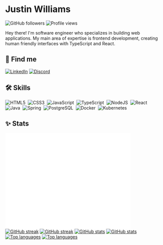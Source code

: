 # Justin Williams

![GitHub followers](https://img.shields.io/github/followers/nerdstep?logo=github&style=for-the-badge)
![Profile views](https://komarev.com/ghpvc/?username=nerdstep&style=for-the-badge&colorA=black)

Hey there! I'm software engineer who specializes in building web applications. My main area of expertise is frontend development, creating human friendly interfaces with TypeScript and React.

## 👋 Find me

<!--https://github.com/Envoy-VC/awesome-badges-->
[![LinkedIn](https://img.shields.io/badge/LinkedIn-0077B5?style=for-the-badge&logo=linkedin&logoColor=white)](https://www.linkedin.com/in/jwilliams42)
[![Discord](https://img.shields.io/badge/Discord-7289DA?style=for-the-badge&logo=discord&logoColor=white)](https://discord.com/users/965966106688913458)
<!--https://dev.to/nerdstep-->

## 🛠️ Skills

<!--![HTML5](https://img.shields.io/badge/HTML-239120?style=for-the-badge&logo=html5&logoColor=white)-->

<div>
  <img src="https://cdn.jsdelivr.net/gh/devicons/devicon/icons/html5/html5-original-wordmark.svg" title="HTML5" alt="HTML5" width="64" height="64"/>&nbsp;
  <img src="https://cdn.jsdelivr.net/gh/devicons/devicon/icons/css3/css3-plain-wordmark.svg" title="CSS3" alt="CSS3" width="64" height="64"/>&nbsp;
  <img src="https://cdn.jsdelivr.net/gh/devicons/devicon/icons/javascript/javascript-original.svg" title="JavaScript" alt="JavaScript" width="64" height="64" />&nbsp;
  <img src="https://cdn.jsdelivr.net/gh/devicons/devicon/icons/typescript/typescript-original.svg" title="TypeScript" alt="TypeScript" width="64" height="64" />&nbsp;
  <img src="https://cdn.jsdelivr.net/gh/devicons/devicon/icons/nodejs/nodejs-original.svg" title="NodeJS" alt="NodeJS" width="64" height="64" />&nbsp;
  <img src="https://cdn.jsdelivr.net/gh/devicons/devicon/icons/react/react-original-wordmark.svg" title="React" alt="React" width="64" height="64 "/>&nbsp;
  <img src="https://cdn.jsdelivr.net/gh/devicons/devicon/icons/java/java-original-wordmark.svg" title="Java" alt="Java" width="64" height="64" />&nbsp;
  <img src="https://cdn.jsdelivr.net/gh/devicons/devicon/icons/spring/spring-original-wordmark.svg" title="Spring" alt="Spring" width="64" height="64" />&nbsp;
  <img src="https://cdn.jsdelivr.net/gh/devicons/devicon/icons/postgresql/postgresql-original-wordmark.svg" title="PostgreSQL" alt="PostgreSQL" width="64" height="64" />&nbsp;
  <img src="https://cdn.jsdelivr.net/gh/devicons/devicon/icons/docker/docker-original-wordmark.svg" title="Docker" alt="Docker" width="64" height="64" />&nbsp;
  <img src="https://cdn.jsdelivr.net/gh/devicons/devicon/icons/kubernetes/kubernetes-plain-wordmark.svg" title="Kubernetes" alt="Kubernetes" width="64" height="64" />
</div>

## ✨ Stats

<div>
  <picture>
    <img align="center" src="/github-metrics.svg" alt="Metrics" width="400">
  </picture>
  <!-- streak | dark mode -->
  <a href="https://git.io/streak-stats#gh-dark-mode-only" target="_blank"><img src="https://streak-stats.demolab.com?user=nerdstep&theme=tokyonight&date_format=%5BY.%5Dn.j&hide_border=true&border_radius=0&background=0e1117" alt="GitHub streak" /></a>
  <!-- streak | light mode -->
  <a href="https://git.io/streak-stats#gh-light-mode-only" target="_blank"><img src="https://streak-stats.demolab.com?user=nerdstep&theme=graywhite&date_format=%5BY.%5Dn.j&hide_border=true&border_radius=0&stroke=000000" alt="GitHub streak" /></a>
  <!-- stats | dark mode -->
  <a href="https://github.com/anuraghazra/github-readme-stats#gh-dark-mode-only" target="_blank"><img src="https://nerdstep-github-readme-stats.vercel.app/api?username=nerdstep&theme=tokyonight&show_icons=true&bg_color=00000000&hide_border=true&border_radius=0&card_width=495" alt="GitHub stats" /></a>
  <!-- stats | light mode --->
  <a href="https://github.com/anuraghazra/github-readme-stats#gh-light-mode-only" target="_blank"><img src="https://nerdstep-github-readme-stats.vercel.app/api?username=nerdstep&theme=graywhite&show_icons=true&bg_color=ffffff00e&hide_border=true&border_radius=0&card_width=495" alt="GitHub stats" /></a>
  <!-- top languages | dark mode -->
  <a href="https://github.com/anuraghazra/github-readme-stat#gh-dark-mode-only" target="_blank"><img src="https://nerdstep-github-readme-stats.vercel.app/api/top-langs/?username=nerdstep&theme=tokyonight&layout=compact&langs_count=9&bg_color=00000000&hide_border=true&card_width=445" alt="Top languages" /></a>
  <!-- top languages | light mode -->
  <a href="https://github.com/anuraghazra/github-readme-stat#gh-light-mode-only" target="_blank"><img src="https://nerdstep-github-readme-stats.vercel.app/api/top-langs/?username=nerdstep&theme=graywhite&layout=compact&langs_count=9&hide_border=true&card_width=445" alt="Top languages" /></a>
</div>

